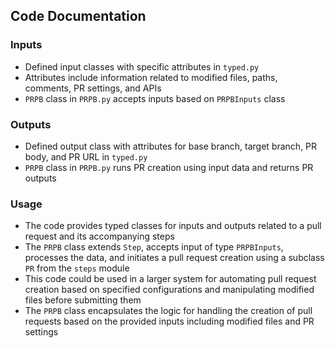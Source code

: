 ## Code Documentation

### Inputs
- Defined input classes with specific attributes in `typed.py`
- Attributes include information related to modified files, paths, comments, PR settings, and APIs
- `PRPB` class in `PRPB.py` accepts inputs based on `PRPBInputs` class

### Outputs
- Defined output class with attributes for base branch, target branch, PR body, and PR URL in `typed.py`
- `PRPB` class in `PRPB.py` runs PR creation using input data and returns PR outputs

### Usage
- The code provides typed classes for inputs and outputs related to a pull request and its accompanying steps
- The `PRPB` class extends `Step`, accepts input of type `PRPBInputs`, processes the data, and initiates a pull request creation using a subclass `PR` from the `steps` module
- This code could be used in a larger system for automating pull request creation based on specified configurations and manipulating modified files before submitting them
- The `PRPB` class encapsulates the logic for handling the creation of pull requests based on the provided inputs including modified files and PR settings
